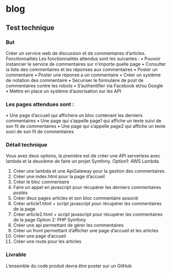 # blog
## Test technique
### But
Créer un service web de discussion et de commentaires d’articles.
Fonctionnalités
Les fonctionnalités attendus sont les suivantes :
• Pouvoir instancier le service de commentaires sur n’importe quelle page
• Consulter la liste des commentaires et les réponses aux commentaires
• Poster un commentaire
• Poster une réponse a un commentaire
• Créer un système de notation des commentaire
• Sécuriser le formulaire de post de commentaires contre les robots
• S’authentifier via Facebook et/ou Google
• Mettre en place un système d’autorisation sur les API
### Les pages attendues sont :
• Une page d’accueil qui affichera un bloc contenant les derniers commentaires
• Une page qui s’appelle page1 qui affiche un texte suivi de son fil de commentaires
• Une page qui s’appelle page2 qui affiche un texte suivi de son fil de commentaires
### Détail technique
Vous avez deux options, la première est de créer une API serverless avec lambda et la deuxième de faire un projet
Symfony.
Option1: AWS Lambda
1. Créer une lambda et une ApiGateway pour la gestion des commentaires.
2. Créer une index.html pour la page d’accueil
1. Créer le bloc commentaire
2. Faire un appel en javascript pour récupérer les derniers commentaires postés
3. Créer deux pages articles et son bloc commentaire associé
1. Créer article1.html + script javascript pour récupérer les commentaires de la page
2. Créer article2.html + script javascript pour récupérer les commentaires de la page
Option 2: PHP Symfony
1. Créer une api permettant de gérer les commentaires
2. Créer un front permettant d’afficher une page d’accueil et les articles
1. Créer une page d’accueil
2. Créer une route pour les articles
### Livrable
L’ensemble du code produit devra être poster sur un GitHub
